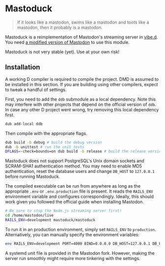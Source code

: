 # Mastoduck

> If it looks like a mastodon, swims like a mastodon and toots like a mastodon, then it probably is a mastodon.

Mastoduck is a reimplementation of Mastodon's streaming server in [vibe.d](https://vibed.org/). You need [a modified version of Mastodon](https://github.com/nametoolong/mastodon) to use this module.

Mastoduck is not very stable (yet). Use at your own risk!

## Installation

A working D compiler is required to compile the project. DMD is assumed to be installed in this section. If you are building using other compilers, expect to tweak a handful of settings.

First, you need to add the `ddb` submodule as a local dependency. Note this may interfere with other projects that depend on the official version of `ddb`. In case any other D project went wrong, try removing this local dependency first.
```bash
dub add-local ddb
```

Then compile with the appropriate flags.
```bash
dub build -b debug # build the debug version
dub -b unittest # run the unit tests
DFLAGS=-check=bounds=on dub build -b release # build the release version, with bounds checking enabled to mitigate safety issues
```

Mastoduck does not support PostgreSQL's Unix domain sockets and SCRAM-SHA1 authentication method. You may need to enable MD5 authentication, reset the database users and change `DB_HOST` to `127.0.0.1` before running Mastoduck.

The compiled executable can be run from anywhere as long as the appropriate `.env` or `.env.production` file is present. It reads the `RAILS_ENV` environment variable and configures correspondingly. Ideally, this should work given you followed the official guide when installing Mastodon.
```bash
# Be sure to stop the Node.js streaming server first!
cd /home/mastodon/live
RAILS_ENV=development mastoduck/mastoduck
```

To run it in an production environment, simply set `RAILS_ENV` to `production`. Alternatively, you can manually specify the environment variables:
```bash
env RAILS_ENV=development PORT=4000 BIND=0.0.0.0 DB_HOST=127.0.0.1 DB_PORT=5432 DB_USER=mastodon DB_PASS=123456 ./mastoduck
```

A systemd unit file is provided in the Mastodon fork. However, making the server run smoothly might require more tinkering with the settings.